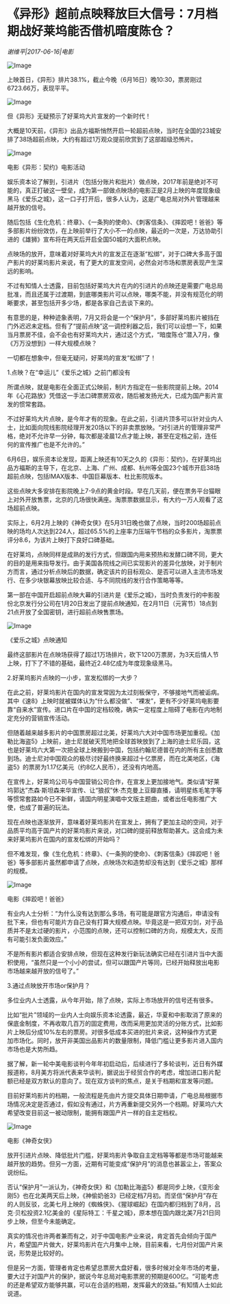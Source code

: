 # 《异形》超前点映释放巨大信号：7月档期战好莱坞能否借机暗度陈仓？

*谢维平|2017-06-16|电影*

![Image](http://static.ylzbl.com/uploads/ueditor/php/upload/image/20170616/1497626302190712.png)

上映首日，《异形》排片38.1%，截止今晚（6月16日）晚10:30，票房刚过6723.66万，表现平平。

![Image](http://p3.pstatp.com/large/288d0000d70c825ff768)

但《异形》无疑预示了好莱坞大片宣发的一个新时代！

大概是10天前，《异形》出品方福斯悄然开启一轮超前点映，当时在全国的23城安排了38场超前点映，大约有超过1万观众提前欣赏到了这部超级恐怖片。

![Image](http://p3.pstatp.com/large/288e00004ff1aa9e163d)

电影《异形：契约》电影活动

娱乐资本论了解到，引进片（包括分账片和批片）做点映，2017年前是绝对不可能的，真正打破这一壁垒，成为第一部做点映场的电影正是2月上映的年度现象级黑马《爱乐之城》，这一口子打开后，很多人认为，这是广电总局对外片管理越来越开放的信号。

随后包括《生化危机：终章》、《一条狗的使命》、《刺客信条》、《摔跤吧！爸爸》等多部影片纷纷效仿，在上映前举行了大小不一的点映，最近的一次是，万达协助引进的《雄狮》宣布将在两天后开启全国50城的大面积点映。

点映场的放开，意味着对好莱坞大片的宣发正在逐渐“松绑”，对于口碑大多高于国产影片的好莱坞影片来说，有了更大的宣发空间，必然会对市场和票房表现产生深远的影响。

不过有知情人士透露，目前包括好莱坞大片在内的引进片的点映还是需要广电总局批准，而且还属于过渡期，到底哪类影片可以点映，哪类不能，并没有规范化的明晰要求，甚至包括开多少场，都是各家自己去谈下来的。

有意思的是，种种迹象表明，7月又将会是一个“保护月”，多部好莱坞影片被挡在门外迟迟未定档。但有了“提前点映”这一调控利器之后，我们可以设想一下，如果当月票房不佳，会不会也有好莱坞大片，通过这个方式，“暗度陈仓”潜入7月，像《万万没想到》一样大规模点映？

一切都在想象中，但毫无疑问，好莱坞的宣发“松绑”了！

1.点映？在“幸运儿”《爱乐之城》之前门都没有

所谓点映，就是电影在全面正式公映前，制片方指定在一些影院提前上映。2014年《心花路放》凭借这一手法口碑票房双收，随后被发扬光大，已成为国产影片宣发的惯常套路。

不过好莱坞大片点映，是今年才有的现象。在此之前，引进片顶多可以针对业内人士，比如面向院线影院经理开发20场以下的非卖票放映。“对引进片的管理非常严格，绝对不允许早一分钟，每次都是凌晨12点才能上映，甚至在定档之前，连任何的宣传推广也是不允许的。”

6月6日，娱乐资本论发现，距离上映还有10天之久的《异形：契约》，在好莱坞出品方福斯的主导下，在北京、上海、广州、成都、杭州等全国23个城市开启38场超前点映，包括IMAX版本、中国巨幕版本、杜比影院版本。

这些点映大多安排在影院晚上7-9点的黄金时段。早在几天前，便在票务平台猫眼上对外开放售票，北京的几场很快满座。淘票票数据显示，有大约一万人观看了这场超前点映。

实际上，6月2月上映的《神奇女侠》在5月31日晚也做了点映，当时200场超前点映的场均人次达到224人，超过65.5%的上座率力压端午节档的众多影片，淘票票评分8.6，为该片上映打下良好口碑基础。

在好莱坞，点映同样是成熟的发行方式，但跟国内用来预热和发酵口碑不同，更大的目的是用来指导发行。由于美国各院线之间已实现影片的差异化放映，对于制片方而言，通过分析点映后的数据，确定该片的目标观众、是否可以进入主流市场发行、在多少块银幕放映比较合适、与不同院线的发行合作策略等等。

第一部在中国开启超前点映大幕的引进片是《爱乐之城》，当时负责发行的中影股份北京发行分公司在1月20日发出了提前点映通知，在2月11日（元宵节）18点到21点开放了全国密钥，进行超前点映售票场。

![Image](http://p3.pstatp.com/large/26f30002a6199e3bbe17)

《爱乐之城》点映通知

最终这部影片在点映场获得了超过1万场排片，砍下1200万票房，为3天后情人节上映，打下了不错的基础，最终近2.48亿成为年度现象级黑马。

2.好莱坞影片点映的一小步，宣发松绑的一大步？

在此之前，好莱坞影片在国内的宣发常因为太过刻板保守，不够接地气而被诟病。其中《速8》上映时就被媒体认为“什么都没做”、“裸发”，更有不少好莱坞电影要靠“自来水”宣传。进口片在中国的定档较晚，确实一定程度上阻碍了电影在内地制定充分的营销宣传活动。

但随着越来越多影片的中国票房超过北美，好莱坞六大对中国市场更加重视。《加勒比海盗5》上映前，迪士尼就破天荒地把全球首映放到了上海的迪士尼乐园，这也是好莱坞六大第一次把全球上映搬到中国，包括约翰尼德普在内的所有主创悉数到场。迪士尼对中国观众的极尽讨好最终换来超过十亿票房，而在北美地区，《海盗5》的票房为1.17亿美元（约8亿人民币），还没有内地高。

在宣传上，好莱坞公司与中国营销公司合作，在宣发上更加接地气。类似请“好莱坞郭达”杰森·斯坦森来华宣传、让“狼叔”休·杰克曼上豆瓣直播，请明星练毛笔字等等惯常套路如今已不新鲜，请国内明星演唱中文版主题曲，或者出任电影推广大使，也成了普遍的玩法。

现在点映也逐渐放开，意味着好莱坞影片在宣发上，拥有了更加主动的空间，对于品质平均高于国产片的好莱坞影片来说，对口碑的提前释放帮助甚大。这会成为未来好莱坞影片在国内的宣发松绑的开始吗？

但不难发现，像《生化危机：终章》、《一条狗的使命》、《刺客信条》《摔跤吧！爸爸》等多部影片虽然都申请了点映，点映场次和造势却没有达到《爱乐之城》那样的规模。

![Image](http://p3.pstatp.com/large/28860002ab0c904e681c)

电影《摔跤吧！爸爸》

有业内人士分析：“为什么没有达到那么多场，有可能是跟官方沟通后，申请没有批下来，但也有可能片方自己没有打算大规模点映。毕竟这是一把双刃剑，对于品质并不是太过硬的影片，小范围的点映，还可以控制口碑的方向，规模太大，反而有可能引发负面效应。”

不是所有影片都适合安排点映，但现在这种发行新玩法确实已经在引进片当中大面积使用，“虽然只是一个小小的尝试，但可以跟国产片等同，已经开始释放出电影市场越来越开放的信号了。”

3.通过点映放开市场or保护月？

多位业内人士透露，从今年开始，除了点映，实际上市场放开的信号还有很多。

比如“批片”领域的一业内人士向娱乐资本论透露，最近，华夏和中影取消了原来的保底金制度，不再收取几百万的固定费用，改而采用更加灵活的分账方式，比如影片上映后分成10%左右的票房。对很多低成本买进的批片来说，这种操作方式更加市场化。同时，放开非美国出品影片的数量限制，降低门槛让更多影片进入国内市场也是大势所趋。

据了解，新一轮中美电影谈判今年年初启动后，后续进行了多轮谈判，近日有外媒报道称，8月美方将派代表来华谈判，据说出于经贸合作的考虑，增加进口影片配额已经是双方默认的意向了。现在双方谈判的焦点，是关于档期和宣发等问题。

目前好莱坞影片的档期，一般流程是先由片方提交具体日期申请，广电总局根据市场情况决定是否通过，假如没有通过，片方再重新提交另外一个档期。好莱坞六大希望改变目前这一被动限制，能拥有跟国产片一样的自主定档权。

![Image](http://p3.pstatp.com/large/288c000429774ef24b6b)

电影《神奇女侠》

放开引进片点映、降低批片门槛，好莱坞影片争取自主定档等等都是市场可能越来越开放的趋势。但另一方面，近期有可能变成“保护月”的消息也甚嚣尘上，答案众说纷纭。

否认“保护月”一派认为，《神奇女侠》和《加勒比海盗5》都是同步上映，《变形金刚5》也在北美两天后上映，《神偷奶爸3》已经定档7月初。而坚信“保护月”存在的人则反驳，北美七月上映的《蜘蛛侠》、《猩球崛起》在国内都归档到了8月，吕克·贝松投资2.1亿美金的《星际特工：千星之城》，原本想在国内跟北美7月21日同步上映，但至今未能确定。

真实的情况也许两者兼而有之，对于中国电影产业来说，肯定首先会倾向于国产片，希望国产片做大，好莱坞影片在六月集中上映，目前来看，七月份对国产片来说，形势是比较好的。

但是另一方面，管理者肯定也希望总票房大盘好看，很多时候对全年市场的考量，要大过于对国产片的保护，据说今年总局对电影票房的预期是600亿。“可能考虑的还是希望双方能够共赢，可以在合适的档期，发挥最大的效益。”有知情人士如此说道。

